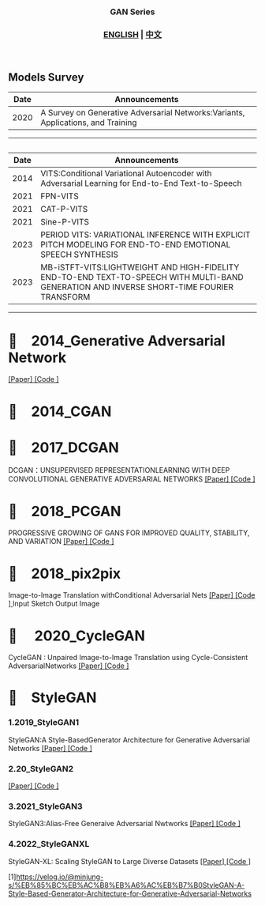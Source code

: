 
<h3 align="center">
  <p style="text-align: center;"> <span style="font-weight: bold; font: Arial, sans-serif;">GAN Series </span></p>
</h3>

<h3 align="center">
  <p style="text-align: center;">
  <a href="README.md" target="_blank">ENGLISH</a> | <a href="">中文</a>
  </p>
</h3>


&nbsp;
## Models Survey
| Date 	| Announcements 	|
|-	|-	|
| 2020	| A Survey on Generative Adversarial Networks:Variants, Applications, and Training	|
---------------------------------------------------------------------------

##
| Date 	| Announcements 	|
|-	|-	|
| 2014	| VITS:Conditional Variational Autoencoder with Adversarial Learning for End-to-End Text-to-Speech	|
| 2021	| FPN-VITS |
| 2021	| CAT-P-VITS |
| 2021	| Sine-P-VITS |
| 2023	| PERIOD VITS: VARIATIONAL INFERENCE WITH EXPLICIT PITCH MODELING FOR END-TO-END EMOTIONAL SPEECH SYNTHESIS|
| 2023	| MB-iSTFT-VITS:LIGHTWEIGHT AND HIGH-FIDELITY END-TO-END TEXT-TO-SPEECH WITH MULTI-BAND GENERATION AND INVERSE SHORT-TIME FOURIER TRANSFORM|
---------------------------------------------------------------------------


# :art:&emsp;2014_Generative Adversarial Network
[ [Paper] ](https://arxiv.org/pdf/1406.2661.pdf)
[ [Code ] ](https://github.com/goodfeli/adversarial)

# :art:&emsp;2014_CGAN

# :art:&emsp;2017_DCGAN
DCGAN：UNSUPERVISED REPRESENTATIONLEARNING WITH DEEP CONVOLUTIONAL GENERATIVE ADVERSARIAL NETWORKS
[ [Paper] ](https://arxiv.org/pdf/1511.06434.pdf)
[ [Code ] ]()

# :art:&emsp;2018_PCGAN
PROGRESSIVE GROWING OF GANS FOR IMPROVED QUALITY, STABILITY, AND VARIATION
[ [Paper] ](https://arxiv.org/pdf/1710.10196.pdf)
[ [Code ] ]()

# :art:&emsp;2018_pix2pix
Image-to-Image Translation withConditional Adversarial Nets
[ [Paper] ](https://arxiv.org/pdf/1611.07004.pdf)
[ [Code ] ](https://github.com/phillipi/pix2pix)
Input Sketch 
Output Image

# :art:&emsp; 2020_CycleGAN
CycleGAN : Unpaired Image-to-Image Translation using Cycle-Consistent AdversarialNetworks 
[ [Paper] ](https://arxiv.org/pdf/1703.10593.pdf)
[ [Code ] ]()


# :art:&emsp;StyleGAN

### 1.2019_StyleGAN1
StyleGAN:A Style-BasedGenerator Architecture for Generative Adversarial Networks
[ [Paper] ](https://arxiv.org/pdf/1812.04948.pdf)
[ [Code ] ]()

### 2.20_StyleGAN2
[ [Paper] ]()
[ [Code ] ]()


### 3.2021_StyleGAN3
StyleGAN3:Alias-Free Generaive Adversarial Nwtworks
[ [Paper] ]()
[ [Code ] ]()

### 4.2022_StyleGANXL
StyleGAN-XL: Scaling StyleGAN to Large Diverse Datasets
[ [Paper] ](https://arxiv.org/pdf/2202.00273v2.pdf)
[ [Code ] ](https://github.com/autonomousvision/stylegan-xl)




[1]https://velog.io/@minjung-s/%EB%85%BC%EB%AC%B8%EB%A6%AC%EB%B7%B0StyleGAN-A-Style-Based-Generator-Architecture-for-Generative-Adversarial-Networks





